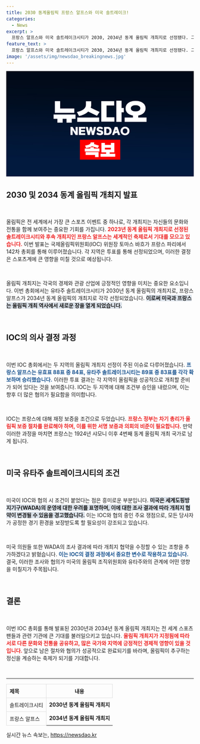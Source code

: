 ```yaml
---
title: 2030 동계올림픽 프랑스 알프스와 미국 솔트레이크!
categories:
  - News
excerpt: >
  프랑스 알프스와 미국 솔트레이크시티가 2030, 2034년 동계 올림픽 개최지로 선정됐다. 그러나 프랑스는 정부 보증이 필요하고, 미국은 도핑 관련 정치적 조건이 붙어 있다! 두 나라의 올림픽을 둘러싼 갈등이 어떻게 전개될지 주목된다.
feature_text: >
  프랑스 알프스와 미국 솔트레이크시티가 2030, 2034년 동계 올림픽 개최지로 선정됐다. 그러나 프랑스는 정부 보증이 필요하고, 미국은 도핑 관련 정치적 조건이 붙어 있다! 두 나라의 올림픽을 둘러싼 갈등이 어떻게 전개될지 주목된다.
image: '/assets/img/newsdao_breakingnews.jpg'
---
```


<p><img src="/assets/img/newsdao_breakingnews.jpg" alt="ranknews 속보" /></p>

<h2 data-ke-size="size26">2030 및 2034 동계 올림픽 개최지 발표</h2>

<p data-ke-size="size16">&nbsp;</p>

<p>올림픽은 전 세계에서 가장 큰 스포츠 이벤트 중 하나로, 각 개최지는 자신들의 문화와 전통을 함께 보여주는 중요한 기회를 가집니다. <b><span style="color: #ee2323;">2023년 동계 올림픽 개최지로 선정된 솔트레이크시티와 후속 개최지인 프랑스 알프스는 세계적인 축제로서 기대를 모으고 있습니다.</span></b> 이번 발표는 국제올림픽위원회(IOC) 위원장 토마스 바흐가 프랑스 파리에서 142차 총회를 통해 이루어졌습니다. 각 지역은 투표를 통해 선정되었으며, 이러한 결정은 스포츠계에 큰 영향을 미칠 것으로 예상됩니다. </p>

<p data-ke-size="size16">&nbsp;</p>

<p>올림픽 개최지는 각국의 경제와 관광 산업에 긍정적인 영향을 미치는 중요한 요소입니다. 이번 총회에서는 유타주 솔트레이크시티가 2030년 동계 올림픽의 개최지로, 프랑스 알프스가 2034년 동계 올림픽의 개최지로 각각 선정되었습니다. <b><span style="background-color: #21538527;">이로써 미국과 프랑스는 올림픽 개최 역사에서 새로운 장을 열게 되었습니다.</span></b></p>

<p data-ke-size="size16">&nbsp;</p>

<h2 data-ke-size="size26">IOC의 의사 결정 과정</h2>

<p data-ke-size="size16">&nbsp;</p>

<p>이번 IOC 총회에서는 두 지역의 올림픽 개최지 선정이 주된 이슈로 다루어졌습니다. <b><span style="color: #1a5490;">프랑스 알프스는 유효표 88표 중 84표, 유타주 솔트레이크시티는 89표 중 83표를 각각 확보하며 승리했습니다.</span></b> 이러한 투표 결과는 각 지역이 올림픽을 성공적으로 개최할 준비가 되어 있다는 것을 보여줍니다. IOC는 두 지역에 대해 조건부 승인을 내렸으며, 이는 향후 더 많은 협의가 필요함을 의미합니다.</p>

<p data-ke-size="size16">&nbsp;</p>

<p>IOC는 프랑스에 대해 재정 보증을 조건으로 두었습니다. <b><span style="color: #ee2323;">프랑스 정부는 차기 총리가 올림픽 보증 절차를 완료해야 하며, 이를 위한 서명 보증과 의회의 비준이 필요합니다.</span></b> 만약 이러한 과정을 마치면 프랑스는 1924년 샤모니 이후 4번째 동계 올림픽 개최 국가로 남게 됩니다. </p>

<p data-ke-size="size16">&nbsp;</p>

<h2 data-ke-size="size26">미국 유타주 솔트레이크시티의 조건</h2>

<p data-ke-size="size16">&nbsp;</p>

<p>미국이 IOC와 협의 시 조건이 붙었다는 점은 흥미로운 부분입니다. <b><span style="background-color: #21538527;">미국은 세계도핑방지기구(WADA)의 운영에 대한 우려를 표명하며, 이에 대한 조사 결과에 따라 개최지 협약이 변경될 수 있음을 경고했습니다.</span></b> 이는 IOC와 협의 중인 주요 쟁점으로, 모든 당사자가 공정한 경기 환경을 보장받도록 할 필요성이 강조되고 있습니다.</p>

<p data-ke-size="size16">&nbsp;</p>

<p>미국 의원들 또한 WADA의 조사 결과에 따라 개최지 협약을 수정할 수 있는 조항을 추가하겠다고 밝혔습니다. <b><span style="color: #1a5490;">이는 IOC의 결정 과정에서 중요한 변수로 작용하고 있습니다.</span></b> 결국, 이러한 조사와 협의가 미국의 올림픽 조직위원회와 유타주와의 관계에 어떤 영향을 미칠지가 주목됩니다.</p>

<p data-ke-size="size16">&nbsp;</p>

<h2 data-ke-size="size26">결론</h2>

<p data-ke-size="size16">&nbsp;</p>

<p>이번 IOC 총회를 통해 발표된 2030년과 2034년 동계 올림픽 개최지는 전 세계 스포츠 팬들과 관련 기관에 큰 기대를 불러일으키고 있습니다. <b><span style="color: #ee2323;">올림픽 개최지가 지정됨에 따라 서로 다른 문화와 전통을 공유하고, 많은 국가와 지역에 긍정적인 경제적 영향이 있을 것입니다. </span></b> 앞으로 남은 절차와 협의가 성공적으로 완료되기를 바라며, 올림픽이 추구하는 정신을 계승하는 축제가 되기를 기대합니다.</p>

<p data-ke-size="size16">&nbsp;</p>

<hr>

<table style="width: 100%; border-collapse: collapse;">
  <tr>
    <th style="text-align: left; padding: 8px; border: 1px solid #dddddd;">제목</th>
    <th style="text-align: center; border: 1px solid #dddddd;"><b>내용</b></th>
  </tr>
  <tr>
    <td style="padding: 8px; border: 1px solid #dddddd;">솔트레이크시티</td>
    <td style="text-align: center; height: 17px;"><b>2030년 동계 올림픽 개최지</b></td>
  </tr>
  <tr>
    <td style="padding: 8px; border: 1px solid #dddddd;">프랑스 알프스</td>
    <td style="text-align: center; height: 17px;"><b>2034년 동계 올림픽 개최지</b></td>
  </tr>
</table>
실시간 뉴스 속보는, <a href="https://newsdao.kr" rel="dofollow">https://newsdao.kr</a>



